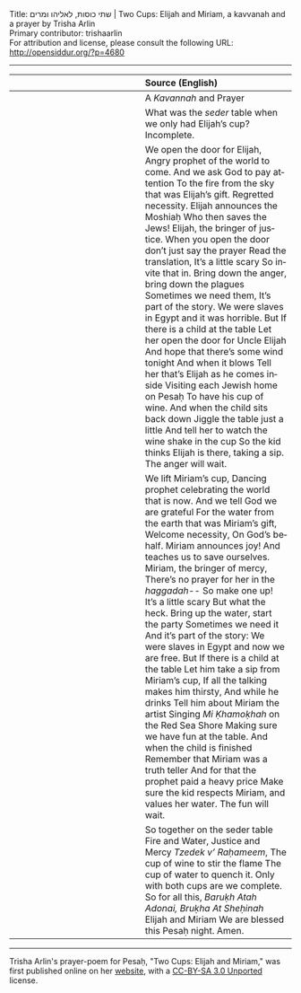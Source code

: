 <html>
<head></head>
<body>
Title: שתי כוסות, לאליהו ומרים | Two Cups: Elijah and Miriam, a kavvanah and a prayer by Trisha Arlin<br />
Primary contributor: trishaarlin<br />
For attribution and license, please consult the following URL: <a href="http://opensiddur.org/?p=4680">http://opensiddur.org/?p=4680</a>
<p />
<hr />

<table style="margin-left: auto;margin-right: auto;" class="draggable">
<thead><tr><th id="x" style="text-align: right;"></th><th style="text-align: left;">Source (English)</th></tr></thead>
<tbody>
<tr>
<td style="vertical-align:top;" width="46%">
<div class="liturgy" lang="he">

</span></div>
</td>
 
<td style="vertical-align:top;" width="53%">
<div class="english" lang="en">
A <em>Kavannah</em> and Prayer
</div></td>
</tr>


<tr>
<td style="vertical-align:top;" width="46%">
<div class="liturgy" lang="he">

</span></div>
</td>
 
<td style="vertical-align:top;" width="53%">
<div class="english" lang="en">
What was the <em>seder</em> table when we only had Elijah’s cup? Incomplete.
</div></td>
</tr>


<tr>
<td style="vertical-align:top;" width="46%">
<div class="liturgy" lang="he">

</span></div>
</td>
 
<td style="vertical-align:top;" width="53%">
<div class="english" lang="en">
We open the door for Elijah,
Angry prophet of the world to come.
And we ask God to pay attention
To the fire from the sky that was Elijah’s gift.
Regretted necessity.
Elijah announces the Moshiaḥ
Who then saves the Jews!
Elijah, the bringer of justice.
When you open the door don’t just say the prayer
Read the translation,
It’s a little scary
So invite that in.
Bring down the anger, bring down the plagues
Sometimes we need them,
It’s part of the story.
We were slaves in Egypt and it was horrible.
But
If there is a child at the table
Let her open the door for Uncle Elijah
And hope that there’s some wind tonight
And when it blows
Tell her that’s Elijah as he comes inside
Visiting each Jewish home on Pesaḥ
To have his cup of wine.
And when the child sits back down
Jiggle the table just a little
And tell her to watch the wine shake in the cup
So the kid thinks Elijah is there, taking a sip.
The anger will wait.
</div></td>
</tr>


<tr>
<td style="vertical-align:top;" width="46%">
<div class="liturgy" lang="he">

</span></div>
</td>
 
<td style="vertical-align:top;" width="53%">
<div class="english" lang="en">
We lift Miriam’s cup,
Dancing prophet celebrating the world that is now.
And we tell God we are grateful
For the water from the earth that was Miriam’s gift,
Welcome necessity,
On God’s behalf.
Miriam announces joy!
And teaches us to save ourselves.
Miriam, the bringer of mercy,
There’s no prayer for her in the <em>haggadah</em>--
So make one up!
It’s a little scary
But what the heck.
Bring up the water, start the party
Sometimes we need it
And it’s part of the story:
We were slaves in Egypt and now we are free.
But
If there is a child at the table
Let him take a sip from Miriam’s cup,
If all the talking makes him thirsty,
And while he drinks
Tell him about Miriam the artist
Singing <em>Mi Ḳhamoḳhah</em> on the Red Sea Shore
Making sure we have fun at the table.
And when the child is finished
Remember that Miriam was a truth teller
And for that the prophet paid a heavy price
Make sure the kid respects Miriam, and values her water.
The fun will wait.
</div></td>
</tr>


<tr>
<td style="vertical-align:top;" width="46%">
<div class="liturgy" lang="he">

</span></div>
</td>
 
<td style="vertical-align:top;" width="53%">
<div class="english" lang="en">
So together on the seder table
Fire and Water, Justice and Mercy
<em>Tzedek v’ Raḥameem</em>,
The cup of wine to stir the flame
The cup of water to quench it.
Only with both cups are we complete.
So for all this,
<em>Baruḳh Atah Adonai, Bruḳha At Sheḥinah</em>
Elijah and Miriam
We are blessed this Pesaḥ night.
Amen.
</div></td>
</tr>
</tbody></table>

<hr />

Trisha Arlin's prayer-poem for Pesaḥ, "Two Cups: Elijah and Miriam," was first published online on her <a href="http://triganza.blogspot.com/2011/04/two-cups-elijah-and-miriam.html">website</a>, with a <a href="https://creativecommons.org/licenses/by-sa/3.0/">CC-BY-SA 3.0 Unported</a> license.
</body>
</html>